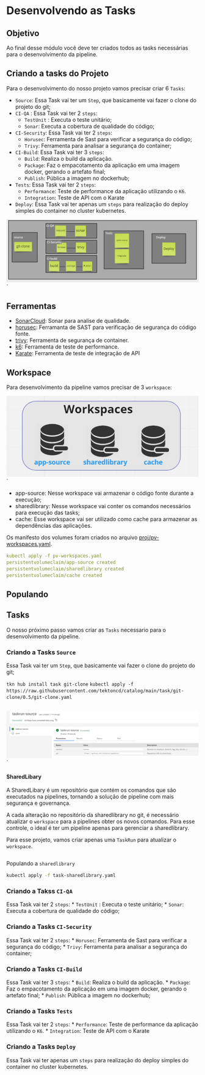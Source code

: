 Desenvolvendo as Tasks
================
## Objetivo

Ao final desse módulo você deve ter criados todos as tasks necessárias para o desenvolvimento da pipeline.

## Criando a tasks do Projeto

Para o desenvolvimento do nosso projeto vamos precisar criar 6 `Tasks`:

* `Source`: Essa Task vai ter um `Step`, que basicamente vai fazer o clone do projeto do git;
* `CI-QA` : Essa Task vai ter 2 `steps`:
    * `TestUnit` : Executa o teste unitário;
    * `Sonar`: Executa a cobertura de qualidade do código;
* `CI-Security`: Essa Task vai ter 2 `steps`:
    * `Horusec`: Ferramenta de Sast para verificar a segurança do código;
    * `Trivy`: Ferramenta para analisar a segurança do container;
* `CI-Build`: Essa Task vai ter 3 `steps`:
    * `Build`: Realiza o build da aplicação.
    * `Package`: Faz o empacotamento da aplicação em uma imagem docker, gerando o artefato final;
    * `Publish`: Pública a imagem no dockerhub;
* `Tests`: Essa Task vai ter 2 `steps`:
    * `Performance`: Teste de performance da aplicação utilizando o `K6`.
    * `Integration`: Teste de API com o Karate
* `Deploy`: Essa Task vai ter apenas um `steps` para realização do deploy simples do container no cluster kubernetes.

![task](img/image6.png)`


## Ferramentas

* [SonarCloud](https://sonarcloud.io/): Sonar para analise de qualidade. 
* [horusec](https://horusec.io/site/): Ferramanta de SAST para verificação de segurança do código fonte.
* [trivy](https://www.aquasec.com/products/trivy/): Ferramenta de segurança de container.
* [k6](https://k6.io/): Ferramenta de teste de performance.
* [Karate](https://github.com/karatelabs/karate): Ferramenta de teste de integração de API


## Workspace

Para desenvolvimento da pipeline vamos precisar de 3 `workspace`:

![workspace](img/image7.png)`

* app-source: Nesse workspace vai armazenar o código fonte durante a execução;
* sharedlibrary: Nesse workspace vai conter os comandos necessários para execução das tasks;
* cache: Esse workspace vai ser utilizado como cache para armazenar as dependências das aplicações.

Os manifesto dos volumes foram criados no arquivo [proj/pv-workspaces.yaml](proj/pv-workspaces.yaml).

```bash:proj/pv-workspaces.yaml
kubectl apply -f pv-workspaces.yaml
persistentvolumeclaim/app-source created
persistentvolumeclaim/sharedlibrary created
persistentvolumeclaim/cache created
```
## Populando 

## Tasks
O nosso próximo passo vamos criar as `Tasks` necessario para o desenvolvimento da pipeline.


### Criando a Tasks `Source`
Essa Task vai ter um `Step`, que basicamente vai fazer o clone do projeto do git;

`tkn hub install task git-clone`
`kubectl apply -f https://raw.githubusercontent.com/tektoncd/catalog/main/task/git-clone/0.5/git-clone.yaml`

```yaml:proj/Source/taskrun-source.yaml
```
![sourcerun](img/image8.png)`


#### SharedLibary

A SharedLibary é um repositório que contém os comandos que são executados na pipelines, tornando a solução de pipeline com mais segurança e governança.

A cada alteração no repositório da sharedlibrary no git, é necessário atualizar o `workspace` para a pipelines obter os novos comandos. Para esse controle, o ideal é ter um pipeline apenas para gerenciar a sharedlibrary.

Para esse projeto, vamos criar apenas uma `TaskRun` para atualizar o `workspace`.

```yaml:proj/tasks/Source/task-sharedlibrary.yaml

```

Populando a `sharedlibrary`

```bash
kubectl apply -f task-sharedlibrary.yaml
```

### Criando a Takss `CI-QA`
 Essa Task vai ter 2 `steps`:
    * `TestUnit` : Executa o teste unitário;
    * `Sonar`: Executa a cobertura de qualidade do código;
### Criando a Tasks `CI-Security`
 Essa Task vai ter 2 `steps`:
    * `Horusec`: Ferramenta de Sast para verificar a segurança do código;
    * `Trivy`: Ferramenta para analisar a segurança do container;
### Criando a Tasks `CI-Build`
 Essa Task vai ter 3 `steps`:
    * `Build`: Realiza o build da aplicação.
    * `Package`: Faz o empacotamento da aplicação em uma imagem docker, gerando o artefato final;
    * `Publish`: Pública a imagem no dockerhub;
### Criando a Tasks `Tests`
 Essa Task vai ter 2 `steps`:
    * `Performance`: Teste de performance da aplicação utilizando o `K6`.
    * `Integration`: Teste de API com o Karate
### Criando a Tasks `Deploy`
 Essa Task vai ter apenas um `steps` para realização do deploy simples do container no cluster kubernetes.

